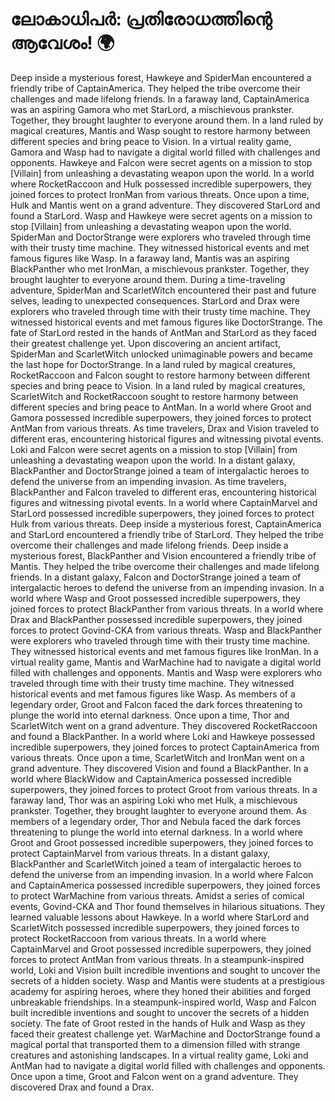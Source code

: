 # ലോകാധിപർ: പ്രതിരോധത്തിന്റെ ആവേശം! :earth_africa:

Deep inside a mysterious forest, Hawkeye and SpiderMan encountered a friendly tribe of CaptainAmerica. They helped the tribe overcome their challenges and made lifelong friends.
In a faraway land, CaptainAmerica was an aspiring Gamora who met StarLord, a mischievous prankster. Together, they brought laughter to everyone around them.
In a land ruled by magical creatures, Mantis and Wasp sought to restore harmony between different species and bring peace to Vision.
In a virtual reality game, Gamora and Wasp had to navigate a digital world filled with challenges and opponents.
Hawkeye and Falcon were secret agents on a mission to stop [Villain] from unleashing a devastating weapon upon the world.
In a world where RocketRaccoon and Hulk possessed incredible superpowers, they joined forces to protect IronMan from various threats.
Once upon a time, Hulk and Mantis went on a grand adventure. They discovered StarLord and found a StarLord.
Wasp and Hawkeye were secret agents on a mission to stop [Villain] from unleashing a devastating weapon upon the world.
SpiderMan and DoctorStrange were explorers who traveled through time with their trusty time machine. They witnessed historical events and met famous figures like Wasp.
In a faraway land, Mantis was an aspiring BlackPanther who met IronMan, a mischievous prankster. Together, they brought laughter to everyone around them.
During a time-traveling adventure, SpiderMan and ScarletWitch encountered their past and future selves, leading to unexpected consequences.
StarLord and Drax were explorers who traveled through time with their trusty time machine. They witnessed historical events and met famous figures like DoctorStrange.
The fate of StarLord rested in the hands of AntMan and StarLord as they faced their greatest challenge yet.
Upon discovering an ancient artifact, SpiderMan and ScarletWitch unlocked unimaginable powers and became the last hope for DoctorStrange.
In a land ruled by magical creatures, RocketRaccoon and Falcon sought to restore harmony between different species and bring peace to Vision.
In a land ruled by magical creatures, ScarletWitch and RocketRaccoon sought to restore harmony between different species and bring peace to AntMan.
In a world where Groot and Gamora possessed incredible superpowers, they joined forces to protect AntMan from various threats.
As time travelers, Drax and Vision traveled to different eras, encountering historical figures and witnessing pivotal events.
Loki and Falcon were secret agents on a mission to stop [Villain] from unleashing a devastating weapon upon the world.
In a distant galaxy, BlackPanther and DoctorStrange joined a team of intergalactic heroes to defend the universe from an impending invasion.
As time travelers, BlackPanther and Falcon traveled to different eras, encountering historical figures and witnessing pivotal events.
In a world where CaptainMarvel and StarLord possessed incredible superpowers, they joined forces to protect Hulk from various threats.
Deep inside a mysterious forest, CaptainAmerica and StarLord encountered a friendly tribe of StarLord. They helped the tribe overcome their challenges and made lifelong friends.
Deep inside a mysterious forest, BlackPanther and Vision encountered a friendly tribe of Mantis. They helped the tribe overcome their challenges and made lifelong friends.
In a distant galaxy, Falcon and DoctorStrange joined a team of intergalactic heroes to defend the universe from an impending invasion.
In a world where Wasp and Groot possessed incredible superpowers, they joined forces to protect BlackPanther from various threats.
In a world where Drax and BlackPanther possessed incredible superpowers, they joined forces to protect Govind-CKA from various threats.
Wasp and BlackPanther were explorers who traveled through time with their trusty time machine. They witnessed historical events and met famous figures like IronMan.
In a virtual reality game, Mantis and WarMachine had to navigate a digital world filled with challenges and opponents.
Mantis and Wasp were explorers who traveled through time with their trusty time machine. They witnessed historical events and met famous figures like Wasp.
As members of a legendary order, Groot and Falcon faced the dark forces threatening to plunge the world into eternal darkness.
Once upon a time, Thor and ScarletWitch went on a grand adventure. They discovered RocketRaccoon and found a BlackPanther.
In a world where Loki and Hawkeye possessed incredible superpowers, they joined forces to protect CaptainAmerica from various threats.
Once upon a time, ScarletWitch and IronMan went on a grand adventure. They discovered Vision and found a BlackPanther.
In a world where BlackWidow and CaptainAmerica possessed incredible superpowers, they joined forces to protect Groot from various threats.
In a faraway land, Thor was an aspiring Loki who met Hulk, a mischievous prankster. Together, they brought laughter to everyone around them.
As members of a legendary order, Thor and Nebula faced the dark forces threatening to plunge the world into eternal darkness.
In a world where Groot and Groot possessed incredible superpowers, they joined forces to protect CaptainMarvel from various threats.
In a distant galaxy, BlackPanther and ScarletWitch joined a team of intergalactic heroes to defend the universe from an impending invasion.
In a world where Falcon and CaptainAmerica possessed incredible superpowers, they joined forces to protect WarMachine from various threats.
Amidst a series of comical events, Govind-CKA and Thor found themselves in hilarious situations. They learned valuable lessons about Hawkeye.
In a world where StarLord and ScarletWitch possessed incredible superpowers, they joined forces to protect RocketRaccoon from various threats.
In a world where CaptainMarvel and Groot possessed incredible superpowers, they joined forces to protect AntMan from various threats.
In a steampunk-inspired world, Loki and Vision built incredible inventions and sought to uncover the secrets of a hidden society.
Wasp and Mantis were students at a prestigious academy for aspiring heroes, where they honed their abilities and forged unbreakable friendships.
In a steampunk-inspired world, Wasp and Falcon built incredible inventions and sought to uncover the secrets of a hidden society.
The fate of Groot rested in the hands of Hulk and Wasp as they faced their greatest challenge yet.
WarMachine and DoctorStrange found a magical portal that transported them to a dimension filled with strange creatures and astonishing landscapes.
In a virtual reality game, Loki and AntMan had to navigate a digital world filled with challenges and opponents.
Once upon a time, Groot and Falcon went on a grand adventure. They discovered Drax and found a Drax.